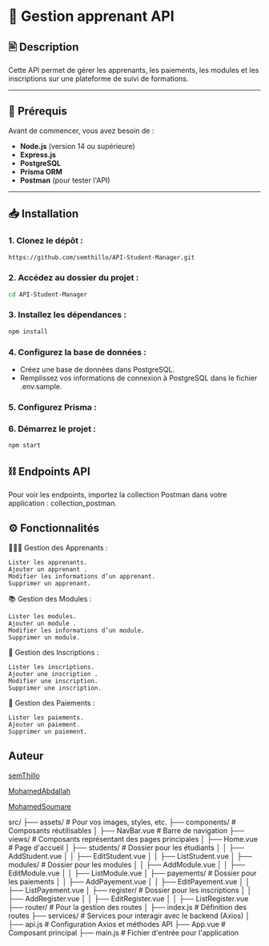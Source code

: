 # 🏫 Gestion apprenant API

## 🖹 Description

Cette API permet de gérer les apprenants, les paiements, les modules et les inscriptions sur une plateforme de suivi de formations.

---

## 🚀 Prérequis

Avant de commencer, vous avez besoin de :

- **Node.js** (version 14 ou supérieure)
- **Express.js**
- **PostgreSQL**
- **Prisma ORM**
- **Postman** (pour tester l'API)

---

## 📥 Installation

### 1. Clonez le dépôt :

```bash
https://github.com/semthillo/API-Student-Manager.git
```

### 2. Accédez au dossier du projet :

```bash
cd API-Student-Manager
```

### 3. Installez les dépendances :

```bash
npm install
```

### 4. Configurez la base de données :

- Créez une base de données dans PostgreSQL.
- Remplissez vos informations de connexion à PostgreSQL dans le fichier .env.sample.

### 5. Configurez Prisma :

### 6. Démarrez le projet :

```bash
npm start
```

## ⛓️ Endpoints API

Pour voir les endpoints, importez la collection Postman dans votre application : collection_postman.

## ⚙️ Fonctionnalités

👨🏻‍🎓 Gestion des Apprenants :

    Lister les apprenants.
    Ajouter un apprenant .
    Modifier les informations d’un apprenant.
    Supprimer un apprenant.

📚 Gestion des Modules :

    Lister les modules.
    Ajouter un module .
    Modifier les informations d’un module.
    Supprimer un module.

📝 Gestion des Inscriptions :

    Lister les inscriptions.
    Ajouter une inscription .
    Modifier une inscription.
    Supprimer une inscription.

📜 Gestion des Paiements :

    Lister les paiements.
    Ajouter un paiement.
    Supprimer un paiement.

## Auteur

[semThillo](https://github.com/semthillo)

[MohamedAbdallah](https://github.com/Mohamed11abdallah)

[MohamedSoumare](https://github.com/MohamedSoumare)

src/
├── assets/ # Pour vos images, styles, etc.
├── components/ # Composants réutilisables
│ ├── NavBar.vue # Barre de navigation
├── views/ # Composants représentant des pages principales
│ ├── Home.vue # Page d'accueil
│ ├── students/ # Dossier pour les étudiants
│ │ ├── AddStudent.vue
│ │ ├── EditStudent.vue
│ │ ├── ListStudent.vue
│ ├── modules/ # Dossier pour les modules
│ │ ├── AddModule.vue
│ │ ├── EditModule.vue
│ │ ├── ListModule.vue
│ ├── payements/ # Dossier pour les paiements
│ │ ├── AddPayement.vue
│ │ ├── EditPayement.vue
│ │ ├── ListPayement.vue
│ ├── register/ # Dossier pour les inscriptions
│ │ ├── AddRegister.vue
│ │ ├── EditRegister.vue
│ │ ├── ListRegister.vue
├── router/ # Pour la gestion des routes
│ ├── index.js # Définition des routes
├── services/ # Services pour interagir avec le backend (Axios)
│ ├── api.js # Configuration Axios et méthodes API
├── App.vue # Composant principal
├── main.js # Fichier d'entrée pour l'application
